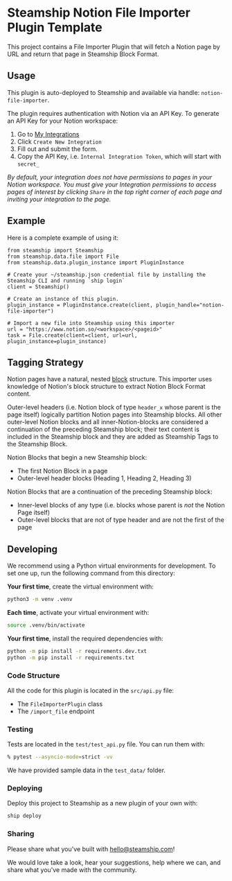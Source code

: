 # Steamship Notion File Importer Plugin Template

This project contains a File Importer Plugin that will fetch a Notion page by URL and return that page in Steamship Block Format.

## Usage

This plugin is auto-deployed to Steamship and available via handle: `notion-file-importer`.

The plugin requires authentication with Notion via an API Key. To generate an API Key for your Notion
workspace:
1.  Go to [My Integrations](https://www.notion.so/my-integrations)
2. Click `Create New Integration`
3. Fill out and submit the form.
5. Copy the API Key, i.e. `Internal Integration Token`, which will start with `secret_`

*By default, your integration does not have permissions to pages in your Notion workspace. You must give your Integration permissions to access pages of interest by clicking `Share` in the top right corner of each page and inviting your integration to the page.*


## Example 

Here is a complete example of using it:

```
from steamship import Steamship
from steamship.data.file import File
from steamship.data.plugin_instance import PluginInstance

# Create your ~/steamship.json credential file by installing the Steamship CLI and running `ship login`
client = Steamship()   

# Create an instance of this plugin. 
plugin_instance = PluginInstance.create(client, plugin_handle="notion-file-importer")

# Import a new file into Steamship using this importer
url = "https://www.notion.so/<workspace>/<pageid>"
task = File.create(client=client, url=url, plugin_instance=plugin_instance)

```

## Tagging Strategy

Notion pages have a natural, nested [block](https://developers.notion.com/reference/block) structure. This importer uses knowledge of Notion's block structure to extract Notion Block Format content.

Outer-level headers (i.e. Notion block of type `header_x` whose parent is the page itself) logically partition Notion pages into Steamship blocks. All other outer-level Notion blocks and all inner-Notion-blocks are considered a continuation of the preceding Steamship block; their text content is included in the Steamship block and they are added as Steamship Tags to the Steamship Block.

Notion Blocks that begin a new Steamship block:
- The first Notion Block in a page
- Outer-level header blocks (Heading 1, Heading 2, Heading 3)

Notion Blocks that are a continuation of the preceding Steamship block:
- Inner-level blocks of any type (i.e. blocks whose parent is *not* the Notion Page itself)
- Outer-level blocks that are not of type header and are not the first of the page

## Developing

We recommend using a Python virtual environments for development.
To set one up, run the following command from this directory:

**Your first time**, create the virtual environment with:

```bash
python3 -m venv .venv
```

**Each time**, activate your virtual environment with:

```bash
source .venv/bin/activate
```

**Your first time**, install the required dependencies with:

```bash
python -m pip install -r requirements.dev.txt
python -m pip install -r requirements.txt
```

### Code Structure

All the code for this plugin is located in the `src/api.py` file:

* The `FileImporterPlugin` class
* The `/import_file` endpoint

### Testing

Tests are located in the `test/test_api.py` file. You can run them with:

```bash
% pytest --asyncio-mode=strict -vv
```

We have provided sample data in the `test_data/` folder.

### Deploying

Deploy this project to Steamship as a new plugin of your own with:

```bash
ship deploy
```

### Sharing

Please share what you've built with hello@steamship.com!

We would love take a look, hear your suggestions, help where we can, and share what you've made with the community.